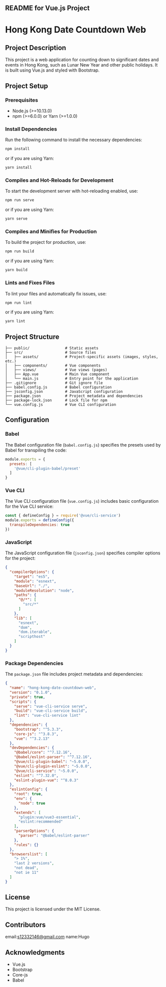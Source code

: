 
## README for Vue.js Project

# Hong Kong Date Countdown Web

## Project Description

This project is a web application for counting down to significant dates and events in Hong Kong, such as Lunar New Year and other public holidays. It is built using Vue.js and styled with Bootstrap.

## Project Setup

### Prerequisites

- Node.js (>=10.13.0)
- npm (>=6.0.0) or Yarn (>=1.0.0)

### Install Dependencies

Run the following command to install the necessary dependencies:

```bash
npm install
```

or if you are using Yarn:

```bash
yarn install
```

### Compiles and Hot-Reloads for Development

To start the development server with hot-reloading enabled, use:

```bash
npm run serve
```

or if you are using Yarn:

```bash
yarn serve
```

### Compiles and Minifies for Production

To build the project for production, use:

```bash
npm run build
```

or if you are using Yarn:

```bash
yarn build
```

### Lints and Fixes Files

To lint your files and automatically fix issues, use:

```bash
npm run lint
```

or if you are using Yarn:

```bash
yarn lint
```

## Project Structure

```
├── public/                # Static assets
├── src/                   # Source files
│   ├── assets/            # Project-specific assets (images, styles, etc.)
│   ├── components/        # Vue components
│   ├── views/             # Vue views (pages)
│   ├── App.vue            # Main Vue component
│   └── main.js            # Entry point for the application
├── .gitignore             # Git ignore file
├── babel.config.js        # Babel configuration
├── jsconfig.json          # JavaScript configuration
├── package.json           # Project metadata and dependencies
├── package-lock.json      # Lock file for npm
└── vue.config.js          # Vue CLI configuration
```

## Configuration

### Babel

The Babel configuration file (`babel.config.js`) specifies the presets used by Babel for transpiling the code:

```javascript
module.exports = {
  presets: [
    '@vue/cli-plugin-babel/preset'
  ]
}
```

### Vue CLI

The Vue CLI configuration file (`vue.config.js`) includes basic configuration for the Vue CLI service:

```javascript
const { defineConfig } = require('@vue/cli-service')
module.exports = defineConfig({
  transpileDependencies: true
})
```

### JavaScript

The JavaScript configuration file (`jsconfig.json`) specifies compiler options for the project:

```json
{
  "compilerOptions": {
    "target": "es5",
    "module": "esnext",
    "baseUrl": "./",
    "moduleResolution": "node",
    "paths": {
      "@/*": [
        "src/*"
      ]
    },
    "lib": [
      "esnext",
      "dom",
      "dom.iterable",
      "scripthost"
    ]
  }
}
```

### Package Dependencies

The `package.json` file includes project metadata and dependencies:

```json
{
  "name": "hong-kong-date-countdown-web",
  "version": "0.1.0",
  "private": true,
  "scripts": {
    "serve": "vue-cli-service serve",
    "build": "vue-cli-service build",
    "lint": "vue-cli-service lint"
  },
  "dependencies": {
    "bootstrap": "^5.3.3",
    "core-js": "^3.8.3",
    "vue": "^3.2.13"
  },
  "devDependencies": {
    "@babel/core": "^7.12.16",
    "@babel/eslint-parser": "^7.12.16",
    "@vue/cli-plugin-babel": "~5.0.0",
    "@vue/cli-plugin-eslint": "~5.0.0",
    "@vue/cli-service": "~5.0.0",
    "eslint": "^7.32.0",
    "eslint-plugin-vue": "^8.0.3"
  },
  "eslintConfig": {
    "root": true,
    "env": {
      "node": true
    },
    "extends": [
      "plugin:vue/vue3-essential",
      "eslint:recommended"
    ],
    "parserOptions": {
      "parser": "@babel/eslint-parser"
    },
    "rules": {}
  },
  "browserslist": [
    "> 1%",
    "last 2 versions",
    "not dead",
    "not ie 11"
  ]
}
```

## License

This project is licensed under the MIT License.

## Contributors
email:s12332146@gmail.com
name:Hugo 

## Acknowledgments

- Vue.js
- Bootstrap
- Core-js
- Babel
